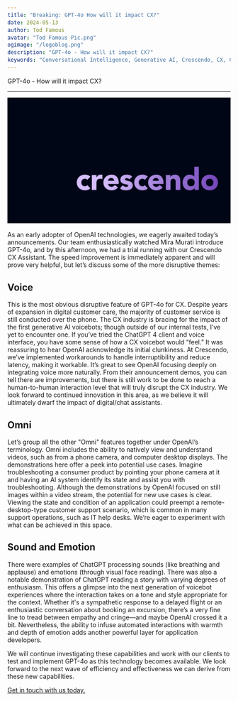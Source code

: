 ```yaml
---
title: "Breaking: GPT-4o How will it impact CX?"
date: 2024-05-13
author: Tod Famous
avatar: "Tod Famous Pic.png"
ogimage: "/logoblog.png"
description: "GPT-4o - How will it impact CX?"
keywords: "Conversational Intelligence, Generative AI, Crescendo, CX, Customer Experience, CX Improvement, Customer Satisfaction" 
---
```


GPT-4o - How will it impact CX?

---

![Empathy](/logoblog.png)

As an early adopter of OpenAI technologies, we eagerly awaited today’s announcements. Our team enthusiastically watched Mira Murati introduce GPT-4o, and by this afternoon, we had a trial running with our Crescendo CX Assistant.
The speed improvement is immediately apparent and will prove very helpful, but let’s discuss some of the more disruptive themes:

## Voice
This is the most obvious disruptive feature of GPT-4o for CX. Despite years of expansion in digital customer care, the majority of customer service is still conducted over the phone. The CX industry is bracing for the impact of the first generative AI voicebots; though outside of our internal tests, I’ve yet to encounter one.
If you’ve tried the ChatGPT 4 client and voice interface, you have some sense of how a CX voicebot would “feel.” It was reassuring to hear OpenAI acknowledge its initial clunkiness. At Crescendo, we’ve implemented workarounds to handle interruptibility and reduce latency, making it workable. It’s great to see OpenAI focusing deeply on integrating voice more naturally.
From their announcement demos, you can tell there are improvements, but there is still work to be done to reach a human-to-human interaction level that will truly disrupt the CX industry. We look forward to continued innovation in this area, as we believe it will ultimately dwarf the impact of digital/chat assistants.

## Omni
Let’s group all the other "Omni" features together under OpenAI’s terminology. Omni includes the ability to natively view and understand videos, such as from a phone camera, and computer desktop displays. The demonstrations here offer a peek into potential use cases. Imagine troubleshooting a consumer product by pointing your phone camera at it and having an AI system identify its state and assist you with troubleshooting. Although the demonstrations by OpenAI focused on still images within a video stream, the potential for new use cases is clear.
Viewing the state and condition of an application could preempt a remote-desktop-type customer support scenario, which is common in many support operations, such as IT help desks. We’re eager to experiment with what can be achieved in this space.

## Sound and Emotion
There were examples of ChatGPT processing sounds (like breathing and applause) and emotions (through visual face reading). There was also a notable demonstration of ChatGPT reading a story with varying degrees of enthusiasm. This offers a glimpse into the next generation of voicebot experiences where the interaction takes on a tone and style appropriate for the context. Whether it's a sympathetic response to a delayed flight or an enthusiastic conversation about booking an excursion, there’s a very fine line to tread between empathy and cringe—and maybe OpenAI crossed it a bit. Nevertheless, the ability to infuse automated interactions with warmth and depth of emotion adds another powerful layer for application developers.


We will continue investigating these capabilities and work with our clients to test and implement GPT-4o as this technology becomes available. We look forward to the next wave of efficiency and effectiveness we can derive from these new capabilities.

[Get in touch with us today.](https://crescendo-cx.com/get-started)



